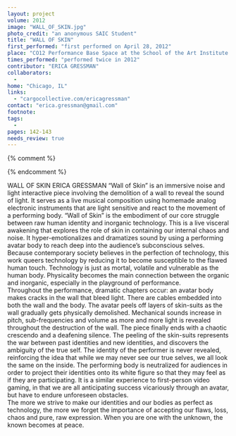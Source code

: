 ```yaml
---
layout: project
volume: 2012
image: "WALL_OF_SKIN.jpg"
photo_credit: "an anonymous SAIC Student"
title: "WALL OF SKIN"
first_performed: "first performed on April 28, 2012"
place: "CO12 Performance Base Space at the School of the Art Institute of Chicago, Chicago, IL"
times_performed: "performed twice in 2012"
contributor: "ERICA GRESSMAN"
collaborators: 
  - 
home: "Chicago, IL"
links: 
  - "cargocollective.com/ericagressman"
contact: "erica.gressman@gmail.com"
footnote: 
tags: 
  - 
pages: 142-143
needs_review: true
---
```


{% comment %} 

{% endcomment %}

 WALL OF SKIN 
 ERICA GRESSMAN 
 “Wall of Skin” is an immersive noise and light interactive piece involving the demolition of a wall to reveal the sound of light. It serves as a live musical composition using homemade analog electronic instruments that are light sensitive and react to the movement of a performing body. “Wall of Skin” is the embodiment of our core struggle between raw human identity and inorganic technology. This is a live visceral awakening that explores the role of skin in containing our internal chaos and noise. It hyper-emotionalizes and dramatizes sound by using a performing avatar body to reach deep into the audience’s subconscious selves. Because contemporary society believes in the perfection of technology, this work queers technology by reducing it to become susceptible to the flawed human touch. Technology is just as mortal, volatile and vulnerable as the human body. Physicality becomes the main connection between the organic and inorganic, especially in the playground of performance.  
 Throughout the performance, dramatic chapters occur: an avatar body makes cracks in the wall that bleed light. There are cables embedded into both the wall and the body. The avatar peels off layers of skin-suits as the wall gradually gets physically demolished. Mechanical sounds increase in pitch, sub-frequencies and volume as more and more light is revealed throughout the destruction of the wall. The piece finally ends with a chaotic crescendo and a deafening silence. 
 The peeling of the skin-suits represents the war between past identities and new identities, and discovers the ambiguity of the true self. The identity of the performer is never revealed, reinforcing the idea that while we may never see our true selves, we all look the same on the inside. The performing body is neutralized for audiences in order to project their identities onto its white figure so that they may feel as if they are participating. It is a similar experience to first-person video gaming, in that we are all anticipating success vicariously through an avatar, but have to endure unforeseen obstacles.  
 The more we strive to make our identities and our bodies as perfect as technology, the more we forget the importance of accepting our flaws, loss, chaos and pure, raw expression. When you are one with the unknown, the known becomes at peace. 
